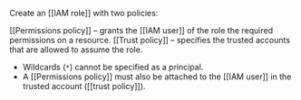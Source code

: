Create an [[IAM role]] with two policies:

[[Permissions policy]] – grants the [[IAM user]] of the role the required permissions on a resource.
[[Trust policy]] – specifies the trusted accounts that are allowed to assume the role.

-   Wildcards (`*`) cannot be specified as a principal.
-   A [[Permissions policy]] must also be attached to the [[IAM user]] in the trusted account ([[trust policy]]).